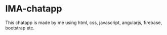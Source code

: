 # IMA-chatapp
This chatapp is made by me using html, css, javascript, angularjs, firebase, bootstrap etc.
